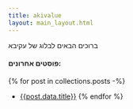 ```yaml
---
title: akivalue
layout: main_layout.html
---
```

ברוכים הבאים לבלוג של עקיבא

#### פוסטים אחרונים:
{% for post in collections.posts -%}
- <a href="{{post.url}}">{{post.data.title}}</a>
{% endfor %}